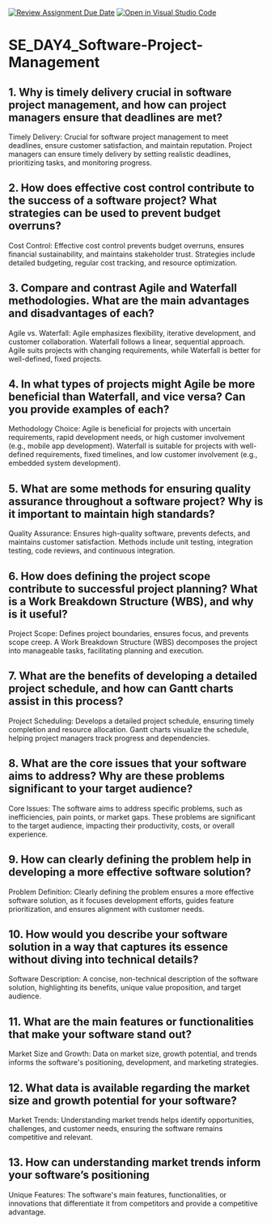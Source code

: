 [![Review Assignment Due Date](https://classroom.github.com/assets/deadline-readme-button-22041afd0340ce965d47ae6ef1cefeee28c7c493a6346c4f15d667ab976d596c.svg)](https://classroom.github.com/a/9pw6JKcu)
[![Open in Visual Studio Code](https://classroom.github.com/assets/open-in-vscode-2e0aaae1b6195c2367325f4f02e2d04e9abb55f0b24a779b69b11b9e10269abc.svg)](https://classroom.github.com/online_ide?assignment_repo_id=18458783&assignment_repo_type=AssignmentRepo)
# SE_DAY4_Software-Project-Management
## 1. Why is timely delivery crucial in software project management, and how can project managers ensure that deadlines are met?
Timely Delivery: Crucial for software project management to meet deadlines, ensure customer satisfaction, and maintain reputation. Project managers can ensure timely delivery by setting realistic deadlines, prioritizing tasks, and monitoring progress.

## 2. How does effective cost control contribute to the success of a software project? What strategies can be used to prevent budget overruns?
Cost Control: Effective cost control prevents budget overruns, ensures financial sustainability, and maintains stakeholder trust. Strategies include detailed budgeting, regular cost tracking, and resource optimization.

## 3. Compare and contrast Agile and Waterfall methodologies. What are the main advantages and disadvantages of each?
Agile vs. Waterfall: Agile emphasizes flexibility, iterative development, and customer collaboration. Waterfall follows a linear, sequential approach. Agile suits projects with changing requirements, while Waterfall is better for well-defined, fixed projects.

## 4. In what types of projects might Agile be more beneficial than Waterfall, and vice versa? Can you provide examples of each?
Methodology Choice: Agile is beneficial for projects with uncertain requirements, rapid development needs, or high customer involvement (e.g., mobile app development). Waterfall is suitable for projects with well-defined requirements, fixed timelines, and low customer involvement (e.g., embedded system development).

## 5. What are some methods for ensuring quality assurance throughout a software project? Why is it important to maintain high standards?
Quality Assurance: Ensures high-quality software, prevents defects, and maintains customer satisfaction. Methods include unit testing, integration testing, code reviews, and continuous integration.

## 6. How does defining the project scope contribute to successful project planning? What is a Work Breakdown Structure (WBS), and why is it useful?
Project Scope: Defines project boundaries, ensures focus, and prevents scope creep. A Work Breakdown Structure (WBS) decomposes the project into manageable tasks, facilitating planning and execution.

## 7. What are the benefits of developing a detailed project schedule, and how can Gantt charts assist in this process?
Project Scheduling: Develops a detailed project schedule, ensuring timely completion and resource allocation. Gantt charts visualize the schedule, helping project managers track progress and dependencies.

## 8. What are the core issues that your software aims to address? Why are these problems significant to your target audience?
Core Issues: The software aims to address specific problems, such as inefficiencies, pain points, or market gaps. These problems are significant to the target audience, impacting their productivity, costs, or overall experience.

## 9. How can clearly defining the problem help in developing a more effective software solution?
Problem Definition: Clearly defining the problem ensures a more effective software solution, as it focuses development efforts, guides feature prioritization, and ensures alignment with customer needs.

## 10. How would you describe your software solution in a way that captures its essence without diving into technical details?
Software Description: A concise, non-technical description of the software solution, highlighting its benefits, unique value proposition, and target audience.

## 11. What are the main features or functionalities that make your software stand out?
Market Size and Growth: Data on market size, growth potential, and trends informs the software's positioning, development, and marketing strategies.

## 12. What data is available regarding the market size and growth potential for your software?
Market Trends: Understanding market trends helps identify opportunities, challenges, and customer needs, ensuring the software remains competitive and relevant.

## 13. How can understanding market trends inform your software’s positioning 
Unique Features: The software's main features, functionalities, or innovations that differentiate it from competitors and provide a competitive advantage.
